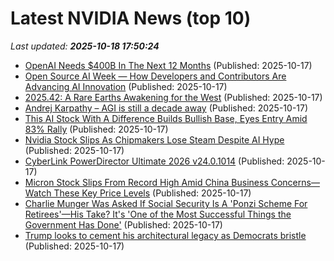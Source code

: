 # Latest NVIDIA News (top 10)
_Last updated: **2025-10-18 17:50:24**_

- [OpenAI Needs $400B In The Next 12 Months](https://www.wheresyoured.at/openai400bn/) (Published: 2025-10-17)
- [Open Source AI Week — How Developers and Contributors Are Advancing AI Innovation](https://blogs.nvidia.com/blog/open-source-ai-week/) (Published: 2025-10-17)
- [2025.42: A Rare Earths Awakening for the West](https://stratechery.com/2025/a-rare-earths-awakening-for-the-west/) (Published: 2025-10-17)
- [Andrej Karpathy – AGI is still a decade away](https://www.dwarkesh.com/p/andrej-karpathy) (Published: 2025-10-17)
- [This AI Stock With A Difference Builds Bullish Base, Eyes Entry Amid 83% Rally](https://biztoc.com/x/4858e399b218ede1) (Published: 2025-10-17)
- [Nvidia Stock Slips As Chipmakers Lose Steam Despite AI Hype](https://finance.yahoo.com/news/nvidia-stock-slips-chipmakers-lose-171733819.html) (Published: 2025-10-17)
- [CyberLink PowerDirector Ultimate 2026 v24.0.1014](https://post.rlsbb.to/cyberlink-powerdirector-ultimate-2026-v24-0-1014/) (Published: 2025-10-17)
- [Micron Stock Slips From Record High Amid China Business Concerns—Watch These Key Price Levels](https://www.investopedia.com/micron-stock-slips-from-record-high-amid-china-business-concerns-watch-these-key-price-levels-11831698) (Published: 2025-10-17)
- [Charlie Munger Was Asked If Social Security Is A 'Ponzi Scheme For Retirees'—His Take? It's 'One of the Most Successful Things the Government Has Done'](https://finance.yahoo.com/news/charlie-munger-asked-social-security-170103448.html) (Published: 2025-10-17)
- [Trump looks to cement his architectural legacy as Democrats bristle](https://www.cbsnews.com/news/trump-looks-to-cement-his-architectural-legacy-as-democrats-bristle/) (Published: 2025-10-17)
